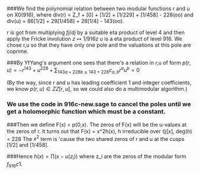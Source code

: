 
###We find the polynomial relation between two modular functions r and u on X0(916),
where div(r) = Z_f + [0] + [1/2] + [1/229] + [1/458] - 228(oo) and div(u) =  86[1/2] + 29[1/458] + 28[1/4] - 143(oo).

r is got from multiplying $fj/dj$ by a suitable eta product of level 4 and then apply the Fricke involution $z \mapsto 1/916z$
u is a eta product of level 916. We chose r,u so that they have only one pole and the valuations at this pole are coprime.

###By YfYang's argument one sees that there's a relation in r,u of form
    $p(r,u) = -r^143 + u^228 + \sum_{143a+228b \leq 143+228} c_{a,b}r^au^b = 0$

(By the way, since r and u has leading coefficient 1 and integer coefficients, we know $p(r,u) \in ZZ[r,u]$, so we could
also do a multimodular algorithm.)

### We use the code in 916c-new.sage to cancel the poles until we get a holomorphic function which must be a constant.

###Then we define F(x) = p(0,x). The zeros of F(x) will be the u-values at the zeros of r. It turns out that
        F(x)  = x^2h(x), h irreducible over $\mathbb{Q}[x]$, deg(h) = 228
The $x^2$ term is 'cause the two shared zeros of r and u at the cusps [1/2] and [1/458].

###Hence $h(x) =  \prod (x - u(z_i))$ where z_i are the zeros of the modular form $f_916c1$.

